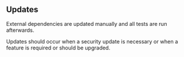 ## Updates

External dependencies are updated manually and all tests are run afterwards.

Updates should occur when a security update is necessary or when a feature is required or should be upgraded.
